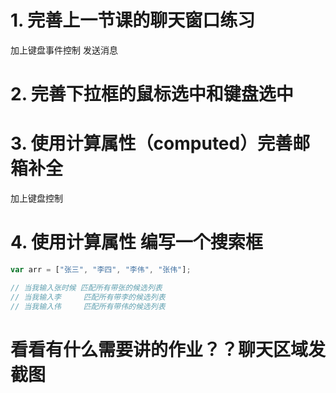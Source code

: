 # 1. 完善上一节课的聊天窗口练习

加上键盘事件控制 发送消息

# 2. 完善下拉框的鼠标选中和键盘选中

# 3. 使用计算属性（computed）完善邮箱补全
加上键盘控制

# 4. 使用计算属性 编写一个搜索框

```js
var arr = ["张三", "李四", "李伟", "张伟"];

// 当我输入张时候 匹配所有带张的候选列表
// 当我输入李     匹配所有带李的候选列表
// 当我输入伟     匹配所有带伟的候选列表
```


# 看看有什么需要讲的作业？？聊天区域发截图
